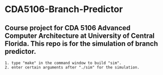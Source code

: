 # CDA5106-Branch-Predictor

## Course project for CDA 5106 Advanced Computer Architecture at University of Central Florida. This repo is for the simulation of branch predictor.

```
1. type "make" in the command window to build "sim".
2. enter certain arguments after "./sim" for the simulation.
```
